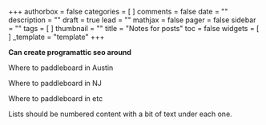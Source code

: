+++
authorbox = false
categories = [ ]
comments = false
date = ""
description = ""
draft = true
lead = ""
mathjax = false
pager = false
sidebar = ""
tags = [ ]
thumbnail = ""
title = "Notes for posts"
toc = false
widgets = [ ]
_template = "template"
+++

**Can create programattic seo around** 

Where to paddleboard in Austin

Where to paddleboard in NJ

Where to paddleboard in etc

Lists should be numbered content with a bit of text under each one.
